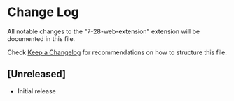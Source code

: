 # Change Log

All notable changes to the "7-28-web-extension" extension will be documented in this file.

Check [Keep a Changelog](http://keepachangelog.com/) for recommendations on how to structure this file.

## [Unreleased]

- Initial release